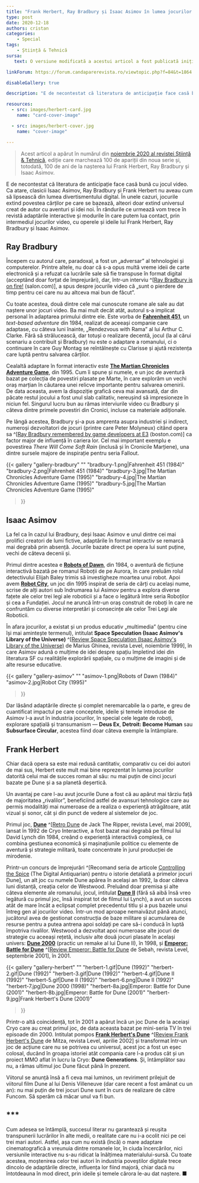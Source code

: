 ```yaml
---
title: "Frank Herbert, Ray Bradbury și Isaac Asimov în lumea jocurilor video"
type: post
date: 2020-12-18
authors: cristan
categories:
    - Special
tags:
    - Știință & Tehnică
sursa:
   text: O versiune modificată a acestui articol a fost publicată inițial în revista Știință & Tehnică nr. 100 (noiembrie 2020)

linkForum: https://forum.candaparerevista.ro/viewtopic.php?f=84&t=1864

disableGallery: true

description: "E de necontestat că literatura de anticipație face casă bună cu jocul video. Ca atare, clasicii Isaac Asimov, Ray Bradbury și Frank Herbert nu aveau cum să lipsească din lumea divertismentului digital. În unele cazuri, jocurile extind povestea cărților pe care se bazează, alteori doar extind universul creat de autor cu aventuri și idei noi. În rândurile ce urmează vom trece în revistă adaptările interactive și modurile în care putem lua contact, prin intermediul jocurilor video, cu operele și ideile lui Frank Herbert, Ray Bradbury și Isaac Asimov."

resources:
  - src: images/herbert-card.jpg
    name: "card-cover-image"

  - src: images/herbert-cover.jpg
    name: "cover-image"

---
```


> Acest articol a apărut în numărul din [noiembrie 2020 al revistei Știință & Tehnică](https://stiintasitehnica.com/sarbatorim-nr-100-din-noua-colectie/), ediție care marchează 100 de apariții din noua serie și, totodată, 100 de ani de la nașterea lui Frank Herbert, Ray Bradbury și Isaac Asimov.

E de necontestat că literatura de anticipație face casă bună cu jocul video. Ca atare, clasicii Isaac Asimov, Ray Bradbury și Frank Herbert nu aveau cum să lipsească din lumea divertismentului digital. În unele cazuri, jocurile extind povestea cărților pe care se bazează, alteori doar extind universul creat de autor cu aventuri și idei noi. În rândurile ce urmează vom trece în revistă adaptările interactive și modurile în care putem lua contact, prin intermediul jocurilor video, cu operele și ideile lui Frank Herbert, Ray Bradbury și Isaac Asimov.

## Ray Bradbury

Începem cu autorul care, paradoxal, a fost un „adversar” al tehnologiei și computerelor. Printre altele, nu doar că s-a opus multă vreme ideii de carte electronică și a refuzat ca lucrările sale să fie transpuse în format digital (acceptând doar forțat de împrejurări), dar, într-un interviu ^[[Ray Bradbury is on fire!](https://www.salon.com/2001/08/29/bradbury_2/) (salon.com)], a spus despre jocurile video că „sunt o pierdere de timp pentru cei care nu au altceva mai bun de făcut”.

Cu toate acestea, două dintre cele mai cunoscute romane ale sale au dat naștere unor jocuri video. Ba mai mult decât atât, autorul s-a implicat personal în adaptarea primului dintre ele. Este vorba de **[Fahrenheit 451](https://www.mobygames.com/game/fahrenheit-451)**, un _text-based adventure_ din 1984, realizat de aceeași companie care adaptase, cu câteva luni înainte, „Rendezvous with Rama” al lui Arthur C. Clarke. Fără să strălucească, dar totuși o realizare decentă, jocul (la al cărui scenariu a contribuit și Bradbury) nu este o adaptare a romanului, ci o continuare în care Guy Montag se reîntâlnește cu Clarisse și ajută rezistența care luptă pentru salvarea cărților.

Cealaltă adaptare în format interactiv este **[The Martian Chronicles Adventure Game](https://www.mobygames.com/game/ray-bradburys-the-martian-chronicles-adventure-game)**, din 1995. Cum îi spune și numele, e un joc de aventură bazat pe colecția de povestiri plasate pe Marte, în care explorăm un vechi oraș marțian în căutarea unei relicve importante pentru salvarea omenirii. De data aceasta, avem la dispoziție grafică ceva mai avansată, dar din păcate restul jocului a fost unul slab calitativ, nereușind să impresioneze în niciun fel. Singurul lucru bun au rămas interviurile video cu Bradbury și câteva dintre primele povestiri din Cronici, incluse ca materiale adiționale.

Pe lângă acestea, Bradbury și-a pus amprenta asupra industriei și indirect, numeroși dezvoltatori de jocuri (printre care Peter Molyneux) citând opera sa ^[[Ray Bradbury remembered by game developers at E3](http://archive.boston.com/news/nation/articles/2012/06/07/ray_bradbury_remembered_by_game_developers_at_e3/) (boston.com)] ca factor major de influență în cariera lor. Cel mai important exemplu e povestirea _There Will Come Soft Rain_ (inclusă și în Cronicile Marțiene), una dintre sursele majore de inspirație pentru seria Fallout.

{{< gallery "gallery-bradbury" ""
    "bradbury-1.png|Fahrenheit 451 (1984)"
    "bradbury-2.png|Fahrenheit 451 (1984)"
    "bradbury-3.jpg|The Martian Chronicles Adventure Game (1995)"
    "bradbury-4.jpg|The Martian Chronicles Adventure Game (1995)"
    "bradbury-5.jpg|The Martian Chronicles Adventure Game (1995)"
>}}

## Isaac Asimov

La fel ca în cazul lui Bradbury, deși Isaac Asimov e unul dintre cei mai prolifici creatori de lumi fictive, adaptările în format interactiv se remarcă mai degrabă prin absență. Jocurile bazate direct pe opera lui sunt puține, vechi de câteva decenii și.

Primul dintre acestea e **[Robots of Dawn](https://www.mobygames.com/game/c64/robots-of-dawn)**, din 1984, o aventură de ficțiune interactivă bazată pe romanul Roboții de pe Aurora, în care preluăm rolul detectivului Elijah Baley trimis să investigheze moartea unui robot. Apoi avem **[Robot City](https://www.mobygames.com/game/robot-city)**, un joc din 1995 inspirat de seria de cărți cu același nume, scrise de alți autori sub îndrumarea lui Asimov pentru a explora diverse fațete ale celor trei legi ale roboticii și a face o legătură între seria Roboților și cea a Fundației. Jocul ne aruncă într-un oraș construit de roboți în care ne confruntăm cu diverse interpretări și consecințe ale celor Trei Legi ale Roboticii.

În afara jocurilor, a existat și un produs educativ „multimedia” (pentru cine își mai amintește termenul), intitulat **Space Speculation (Isaac Asimov's Library of the Universe)** ^[[Review Space Speculation (Isaac Asimov's Library of the Universe)](http://arhiva.candaparerevista.ro/arhiva/articole.php?editie-id=27&articol=856) de Marius Ghinea, revista Level, noiembrie 1999], în care Asimov adună o mulțime de idei despre spațiu împletind idei din literatura SF cu realitățile explorării spațiale, cu o mulțime de imagini și de alte resurse educative.

{{< gallery "gallery-asimov" ""
    "asimov-1.png|Robots of Dawn (1984)"
    "asimov-2.jpg|Robot City (1995)"
>}}

Dar lăsând adaptările directe și complet neremarcabile la o parte, e greu de cuantificat impactul pe care conceptele, ideile și temele introduse de Asimov l-a avut în industria jocurilor, în special cele legate de roboți, explorare spațială și transumanism — **Deus Ex**, **Detroit: Become Human** sau **Subsurface Circular**, acestea fiind doar câteva exemple la întâmplare.

## Frank Herbert

Chiar dacă opera sa este mai redusă cantitativ, comparativ cu cei doi autori de mai sus, Herbert este mult mai bine reprezentat în lumea jocurilor datorită celui mai de succes roman al său: nu mai puțin de cinci jocuri bazate pe Dune și a sa planetă deșertică.

Un avantaj pe care l-au avut jocurile Dune a fost că au apărut mai târziu față de majoritatea „rivalilor”, beneficiind astfel de avansuri tehnologice care au permis modalități mai numeroase de a realiza o experiență atrăgătoare, atât vizual și sonor, cât și din punct de vedere al sistemelor de joc.

Primul joc, **[Dune](https://www.mobygames.com/game/dune)** ^[[Retro Dune](http://arhiva.candaparerevista.ro/arhiva/articole.php?editie-id=141&articol=5834) de Jack The Ripper, revista Level, mai 2009], lansat în 1992 de Cryo Interactive, a fost bazat mai degrabă pe filmul lui David Lynch din 1984, creând o experiență interactivă complexă, ce combina gestiunea economică și mașinațiunile politice cu elemente de aventură și strategie militară, toate concentrate în jurul producției de mirodenie.

Printr-un concurs de împrejurări ^[Recomand seria de articole [Controlling the Spice](https://www.filfre.net/2018/11/controlling-the-spice-part-1-dune-on-page-and-screen/) (The Digital Antiquarian) pentru o istorie detaliată a primelor jocuri Dune], un alt joc cu numele Dune apărea în același an 1992, la doar câteva luni distanță, creația celor de Westwood. Preluând doar premisa și alte câteva elemente ale romanului, jocul, intitulat **[Dune II](https://www.mobygames.com/game/dune-ii-the-building-of-a-dynasty)** (fără să aibă însă vreo legătură cu primul joc, însă inspirat tot de filmul lui Lynch), a avut un succes atât de mare încât a eclipsat complet precedentul titlu și a pus bazele unui întreg gen al jocurilor video. Într-un mod aproape nemaivăzut până atunci, jucătorul avea de gestionat construcția de baze militare și acumularea de resurse pentru a putea antrena apoi soldați pe care să-i conducă în luptă împotriva rivalilor. Westwood a dezvoltat apoi numeroase alte jocuri de strategie cu aceeași rețetă, inclusiv alte două jocuri plasate în același univers: **[Dune 2000](https://www.mobygames.com/game/windows/dune-2000)** (practic un remake al lui Dune II), în 1998, și **[Emperor: Battle for Dune](https://www.mobygames.com/game/windows/emperor-battle-for-dune)** ^[[Review Emperor: Battle for Dune](http://arhiva.candaparerevista.ro/arhiva/articole.php?editie-id=49&articol=1748) de Sebah, revista Level, septembrie 2001], în 2001.

{{< gallery "gallery-herbert" ""
    "herbert-1.gif|Dune (1992)"
    "herbert-2.gif|Dune (1992)"
    "herbert-3.gif|Dune (1992)"
    "herbert-4.gif|Dune II (1992)"
    "herbert-5.gif|Dune II (1992)"
    "herbert-6.png|Dune II (1992)"
    "herbert-7.jpg|Dune 2000 (1998)"
    "herbert-8a.jpg|Emperor: Battle for Dune (2001)"
    "herbert-8b.jpg|Emperor: Battle for Dune (2001)"
    "herbert-9.jpg|Frank Herbert's Dune (2001)"
>}}

Printr-o altă coincidență, tot în 2001 a apărut încă un joc Dune de la aceiași Cryo care au creat primul joc, de data aceasta bazat pe mini-seria TV în trei episoade din 2000. Intitulat pompos **[Frank Herbert's Dune](https://www.mobygames.com/game/frank-herberts-dune)** ^[[Review Frank Herbert's Dune](http://arhiva.candaparerevista.ro/arhiva/articole.php?editie-id=56&articol=2026) de Mitza, revista Level, aprilie 2002] și transformat într-un joc de acțiune care nu se potrivea cu universul, acest joc a fost un eșec colosal, ducând în groapa istoriei atât compania care l-a produs cât și un proiect MMO aflat în lucru la Cryo: **Dune Generations**. Și, întâmplător sau nu, a rămas ultimul joc Dune făcut până în prezent.

Viitorul se anunță însă a fi ceva mai luminos, un reviriment prilejuit de viitorul film Dune al lui Denis Villeneuve (dar care recent a fost amânat cu un an): nu mai puțin de trei jocuri Dune sunt în curs de realizare de către Funcom. Să sperăm că măcar unul va fi bun. 

## ***

Cum adesea se întâmplă, succesul literar nu garantează și reușita transpunerii lucrărilor în alte medii, o realitate care nu i-a ocolit nici pe cei trei mari autori. Astfel, așa cum nu există (încă) o mare adaptare cinematografică a vreunuia dintre romanele lor, în ciuda încercărilor, nici versiunile interactive nu s-au ridicat la înălțimea materialului-sursă. Cu toate acestea, moștenirea celor trei autori în industria poveștilor digitale trece dincolo de adaptările directe, influența lor fiind majoră, chiar dacă nu întotdeauna în mod direct, prin ideile și temele cărora le-au dat naștere. ■